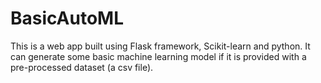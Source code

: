 # BasicAutoML
This is a web app built using Flask framework, Scikit-learn and python. It can generate some basic machine learning model if it is provided with a pre-processed dataset (a csv file).
